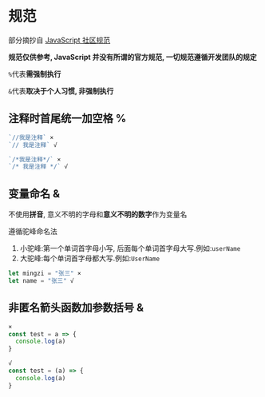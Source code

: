 # 规范

部分摘抄自 [JavaScript 社区规范](//standardjs.com/rules-zhcn)

**规范仅供参考, JavaScript 并没有所谓的官方规范, 一切规范遵循开发团队的规定**

`%`代表**需强制执行**

`&`代表**取决于个人习惯, 非强制执行**

## 注释时首尾统一加空格 %

```js
`//我是注释` ×
`// 我是注释` √

`/*我是注释*/` ×
`/* 我是注释 */` √
```

## 变量命名 &

不使用**拼音**, 意义不明的字母和**意义不明的数字**作为变量名

遵循驼峰命名法

1. 小驼峰:第一个单词首字母小写, 后面每个单词首字母大写.例如:`userName`
2. 大驼峰:每个单词首字母都大写.例如:`UserName`

```js
let mingzi = "张三" ×
let name = "张三" √
```

## 非匿名箭头函数加参数括号 &

```js
×
const test = a => {
  console.log(a)
}

√
const test = (a) => {
  console.log(a)
}
```
